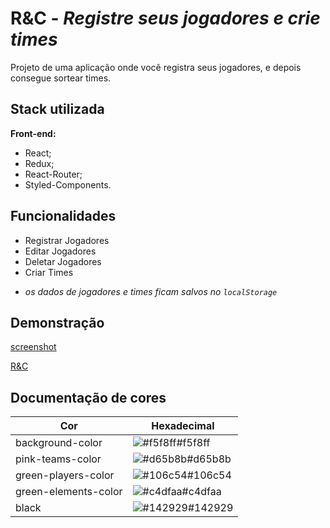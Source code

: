 # R&C - *Registre seus jogadores e crie times*

Projeto de uma aplicação onde você registra seus jogadores, e depois
consegue sortear times.

## Stack utilizada

**Front-end:** 
- React;
- Redux;
- React-Router;
- Styled-Components.

## Funcionalidades

- Registrar Jogadores
- Editar Jogadores
- Deletar Jogadores
- Criar Times

* *os dados de jogadores e times ficam salvos no `localStorage`* 

## Demonstração

[screenshot]()

[R&C](https://register-your-players-and-teams.vercel.app/)

## Documentação de cores

| Cor               | Hexadecimal                                                |
| ----------------- | ---------------------------------------------------------------- |
| background-color  | ![#f5f8ff](https://via.placeholder.com/10/f5f8ff?text=+)#f5f8ff |
| pink-teams-color  | ![#d65b8b](https://via.placeholder.com/10/d65b8b?text=+)#d65b8b |
| green-players-color  | ![#106c54](https://via.placeholder.com/10/106c54?text=+)#106c54 |
| green-elements-color | ![#c4dfaa](https://via.placeholder.com/10/c4dfaa?text=+)#c4dfaa |
| black             |      ![#142929](https://via.placeholder.com/10/142929?text=+)#142929 |

